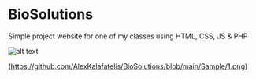# BioSolutions
Simple project website for one of my classes using HTML, CSS, JS &amp; PHP

![alt text](https://github.com/[AlexKalafatelis]/[BioSolutions]/blob/[branch]/image.jpg?raw=true)

(https://github.com/AlexKalafatelis/BioSolutions/blob/main/Sample/1.png)
